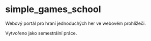 # simple_games_school

Webový portál pro hraní jednoduchých her ve webovém prohlížeči.

Vytvořeno jako semestrální práce.
